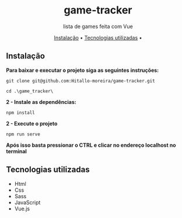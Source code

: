 # <h1 align="center">game-tracker</h1>
<p align="center">
lista de games feita com Vue</p>

<p align="center">
  <a href="#instalacao">Instalação</a> • 
  <a href="#tecnologias">Tecnologias utilizadas</a> • 
</p>

<h2 id="instalacao">Instalação</h2>
<b>Para baixar e executar o projeto siga as seguintes instruções:</b>

```
git clone git@github.com:Hitallo-moreira/game-tracker.git
```
```
cd .\game_tracker\
```

<b>2 - Instale as dependências:</b>

```
npm install
```

<b>2 - Execute o projeto</b>

```
npm run serve
```

<b>Após isso basta pressionar o CTRL e clicar no endereço localhost no terminal</b>

<h2 id="tecnologias">Tecnologias utilizadas</h2>
<ul>
<li>Html</li>
<li>Css</li>
<li>Sass</li>
<li>JavaScript</li>
<li>Vue.js</li>
</ul>
